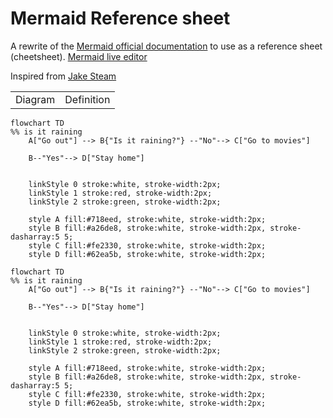 # Mermaid Reference sheet

A rewrite of the [Mermaid official documentation](https://mermaid.js.org/intro/getting-started.html) to use as a reference sheet (cheetsheet). [Mermaid live editor](https://mermaid.live/)

Inspired from [Jake Steam](https://github.com/JakeSteam/Mermaid)


<table>
<tr>
<td>Diagram</td>
<td>Definition</td>
</tr>
</table>




```mermaid
flowchart TD
%% is it raining
    A["Go out"] --> B{"Is it raining?"} --"No"--> C["Go to movies"]

    B--"Yes"--> D["Stay home"]

   
    linkStyle 0 stroke:white, stroke-width:2px;
    linkStyle 1 stroke:red, stroke-width:2px;
    linkStyle 2 stroke:green, stroke-width:2px;

    style A fill:#718eed, stroke:white, stroke-width:2px;
    style B fill:#a26de8, stroke:white, stroke-width:2px, stroke-dasharray:5 5;
    style C fill:#fe2330, stroke:white, stroke-width:2px;
    style D fill:#62ea5b, stroke:white, stroke-width:2px;
```

```code
flowchart TD
%% is it raining
    A["Go out"] --> B{"Is it raining?"} --"No"--> C["Go to movies"]

    B--"Yes"--> D["Stay home"]

   
    linkStyle 0 stroke:white, stroke-width:2px;
    linkStyle 1 stroke:red, stroke-width:2px;
    linkStyle 2 stroke:green, stroke-width:2px;

    style A fill:#718eed, stroke:white, stroke-width:2px;
    style B fill:#a26de8, stroke:white, stroke-width:2px, stroke-dasharray:5 5;
    style C fill:#fe2330, stroke:white, stroke-width:2px;
    style D fill:#62ea5b, stroke:white, stroke-width:2px;
```

